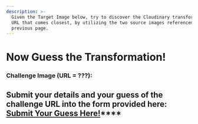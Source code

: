 ```yaml
---
description: >-
  Given the Target Image below, try to discover the Cloudinary transformation
  URL that comes closest, by utilizing the two source images referenced in the
  previous page.
---
```


# Now Guess the Transformation!

### Challenge Image \(**URL = ???**\):







## Submit your details and your guess of the challenge URL into the form provided here: [**Submit Your Guess Here!**](https://docs.google.com/forms/d/e/1FAIpQLSdriax1vBTg5wCAmq3u-mObvc8a-ZSMkpWmzc6QHMx1dlL4wQ/viewform)\*\*\*\*

